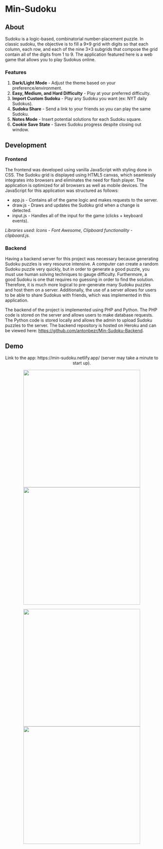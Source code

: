 # Min-Sudoku

## About

Sudoku is a logic-based, combinatorial number-placement puzzle. In classic sudoku, the objective is to fill a 9×9 grid with digits so that each column, each row, and each of the nine 3×3 subgrids that compose the grid contain all of the digits from 1 to 9. The application featured here is a web game that allows you to play Sudokus online.

### Features

1. **Dark/Light Mode** - Adjust the theme based on your preference/environment.
2. **Easy, Medium, and Hard Difficulty** - Play at your preferred difficulty.
3. **Import Custom Sudoku** - Play any Sudoku you want (ex: NYT daily Sudokus).
4. **Sudoku Share** - Send a link to your friends so you can play the same Sudoku.
5. **Notes Mode** - Insert potential solutions for each Sudoku square.
6. **Cookie Save State** - Saves Sudoku progress despite closing out window.

## Development

### Frontend

The frontend was developed using vanilla JavaScript with styling done in CSS. The Sudoku grid is displayed using HTML5 canvas, which seamlessly integrates into browsers and eliminates the need for flash player. The application is optimized for all browsers as well as mobile devices. The JavaScript for this application was structured as follows:
* app.js - Contains all of the game logic and makes requests to the server.
* draw.js - Draws and updates the Sudoku grid when a change is detected.
* input.js - Handles all of the input for the game (clicks + keyboard events).

*Libraries used: Icons - Font Awesome, Clipboard functionality - clipboard.js.*

### Backend

Having a backend server for this project was necessary because generating Sudoku puzzles is very resource intensive. A computer can create a random Sudoku puzzle very quickly, but in order to generate a good puzzle, you must use human solving techniques to gauge difficulty. Furthermore, a good Sudoku is one that requires no guessing in order to find the solution. Therefore, it is much more logical to pre-generate many Sudoku puzzles and host them on a server. Additionally, the use of a server allows for users to be able to share Sudokus with friends, which was implemented in this application.

The backend of the project is implemented using PHP and Python. The PHP code is stored on the server and allows users to make database requests. The Python code is stored locally and allows the admin to upload Sudoku puzzles to the server. The backend repository is hosted on Heroku and can be viewed here: https://github.com/antonbezr/Min-Sudoku-Backend.

## Demo

<p align="center">
    Link to the app: https://min-sudoku.netlify.app/ (server may take a minute to start up).
</p>

<p align="center">
  <img src="https://i.imgur.com/NRhqbUp.png" width="384" height="384">
  <img src="https://i.imgur.com/uEEWylT.png" width="384" height="384">
</p>

<p align="center">
  <img src="https://i.imgur.com/q1VxH9D.png" width="384" height="384">
  <img src="https://i.imgur.com/x87JcWd.png" width="384" height="384">
</p>
